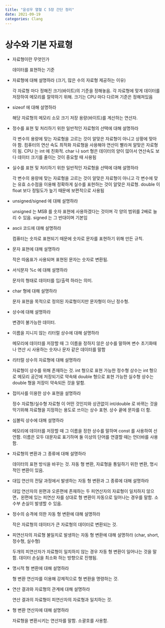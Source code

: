 ```yaml
---
title: "윤성우 열혈 C 5장 간단 정리"
date: 2021-09-19
categories: Clang
---
```


# 상수와 기본 자료형

- 자료형이란 무엇인가

  데이터를 표현하는 기준

- 자료형에 대해 설명하라 (크기, 많은 수의 자료형 제공하는 이유)

  각 자료형 마다 정해진 크기(바이트)의 기준을 정해놓음. 각 자료형에 맞게 데이터를 저장하여 메모리를 절약하기 위해. 크기는 CPU 마다 다르며 기준은 정해져있음

- sizeof 에 대해 설명하라

  해당 자료형의 메모리 소모 크기 저장 용량(바이트)를 계산하는 연산자.

- 정수를 표현 및 처리하기 위한 일반적인 자료형의 선택에 대해 설명하라

  각 변수의 용량에 맞는 자료형을 고르는 것이 알맞은 자료형이 아니고 상황에 맞아야 함. 컴퓨터의 연산 속도 최적화 자료형을 사용해야 연산이 빨라져 알맞은 자료형이 됨. CPU 는 int 에 친화적. char 나 sort 형은 데이터의 양이 많아서 연산속도 보다 데이터 크기를 줄이는 것이 중요할 때 사용됨

- 실수를 표현 및 처리하기 위한 일반적인 자료형을 선택에 대해 설명하라

  각 변수의 용량에 맞는 자료형을 고르는 것이 알맞은 자료형이 아니고 각 변수에 맞는 유효 소수점을 이용해 정확하게 실수를 표현하는 것이 알맞은 자료형. double 이 float 보다 정밀도가 높기 때문에 보편적으로 사용됨

- unsigned/signed 에 대해 설명하라

  unsigned 는 MSB 를 숫자 표현에 사용하겠다는 것이며 각 양의 범위를 2배로 늘리 수 있음. signed 는 그 반대이며 기본임

- ascii 코드에 대해 설명하라

  컴퓨터는 숫자로 표현되기 때문에 숫자로 문자를 표현하기 위해 만든 규칙.

- 문자 표현에 대해 설명하라

  작은 따옴표가 사용되며 표현된 문자는 숫자로 변환됨.

- 서식문자 %c 에 대해 설명하라

  문자의 형태로 데이터를 입/출력 하라는 의미.

- char 형에 대해 설명하라

  문자 표현을 목적으로 정의된 자료형이지만 문자형이 아닌 정수형.

- 상수에 대해 설명하라

  변경이 불가능한 데이터.

- 이름을 지니지 않는 리터럴 상수에 대해 설명하라

  메모리에 데이터를 저장할 때 그 이름을 정하지 않은 상수를 말하며 변수 초기화때나 연산 시 사용하는 숫자나 문자 같은 데이터를 말함

- 리터럴 상수의 자료형에 대해 설명하라

  자료형이 상수를 위해 존재하는 것. int 형으로 표현 가능한 정수형 상수는 int 형으로 메모리 공간에 저장되기로 약속돼 double 형으로 표현 가능한 실수형 상수는 double 형을 저장이 약속되든 것을 말함.

- 접미사를 이용한 상수 표현을 설명하라

  정수 자료형/실수형 자료형 이 어떤 것인지와 상관없이 int/double 로 바뀌는 것을 막기위해 자료형을 지정하는 용도로 쓰이는 상수 표현. 상수 끝에 문자를 더 함.

- 심볼릭 상수에 대해 설명하라

  메모리에 데이터를 저장할 때 그 이름을 정한 상수를 말하며 const 를 사용하여 선언함. 이름은 모두 대문자료 표기하며 둘 이상의 단어를 연결할 때는 언더바를 사용함.

- 자료형의 변환과 그 종류에 대해 설명하라

  데이터의 표현 방식을 바꾸는 것. 자동 형 변환, 자료형을 통일하기 위한 변환, 명시적인 변환이 있음.

- 대입 연산의 전달 과정에서 발생하는 자동 형 변환과 그 종류에 대해 설명하라

  대입 연산자의 왼편과 오른편에 존재하는 두 피연산자의 자료형이 일치하지 않으면，왼편에 있는 피연산 자를 상대로 형 변환이 자동으로 일어나는 경우를 말함. 소수부 손실이 발생할 수 있음.

- 정수의 승격에 의한 자동 형 변환에 대해 설명하라

  작은 자료형의 데이터가 큰 자료형의 데이터로 변환되는 것.

- 피연산자의 자료형 불일치로 발생하는 자동 형 변환에 대해 설명하라 (char, short, 정수형, 실수형)

  두개의 피연산자가 자료형이 일치하지 않는 경우 자동 형 변환이 일어나는 것을 말함. 데이터 손실을 최소화 하는 방향으로 진행됨.

- 명시적 형 변환에 대해 설명하라

  형 변환 연산자를 이용해 강제적으로 형 변환을 명령하는 것.

- 연산 결과와 자료형의 관계에 대해 설명하라

  연산 결과의 자료형이 피연산자의 자료형과 일치하는 것.

- 형 변환 연산자에 대해 설명하라

  자료형을 변환시키는 연산자를 말함. 소괄호를 사용함.
